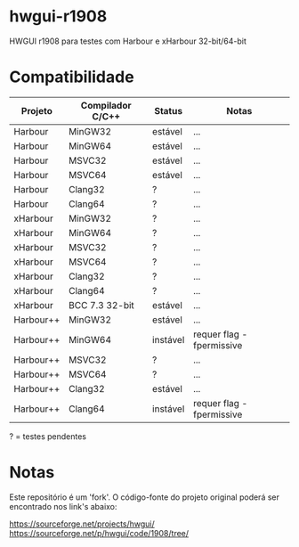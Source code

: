 # hwgui-r1908
HWGUI r1908 para testes com Harbour e xHarbour 32-bit/64-bit

# Compatibilidade

| Projeto   | Compilador C/C++ | Status   | Notas |
| --------- | ---------------- | -------- | ----- |
| Harbour   | MinGW32          | estável  | ...   |
| Harbour   | MinGW64          | estável  | ...   |
| Harbour   | MSVC32           | estável  | ...   |
| Harbour   | MSVC64           | estável  | ...   |
| Harbour   | Clang32          | ?        | ...   |
| Harbour   | Clang64          | ?        | ...   |
| xHarbour  | MinGW32          | ?        | ...   |
| xHarbour  | MinGW64          | ?        | ...   |
| xHarbour  | MSVC32           | ?        | ...   |
| xHarbour  | MSVC64           | ?        | ...   |
| xHarbour  | Clang32          | ?        | ...   |
| xHarbour  | Clang64          | ?        | ...   |
| xHarbour  | BCC 7.3 32-bit   | estável  | ...   |
| Harbour++ | MinGW32          | estável  | ...   |
| Harbour++ | MinGW64          | instável | requer flag -fpermissive |
| Harbour++ | MSVC32           | ?        | ... |
| Harbour++ | MSVC64           | ?        | ... |
| Harbour++ | Clang32          | estável  | ... |
| Harbour++ | Clang64          | instável | requer flag -fpermissive |

? = testes pendentes

# Notas

Este repositório é um 'fork'. O código-fonte do projeto original poderá
ser encontrado nos link's abaixo:

https://sourceforge.net/projects/hwgui/  
https://sourceforge.net/p/hwgui/code/1908/tree/  
